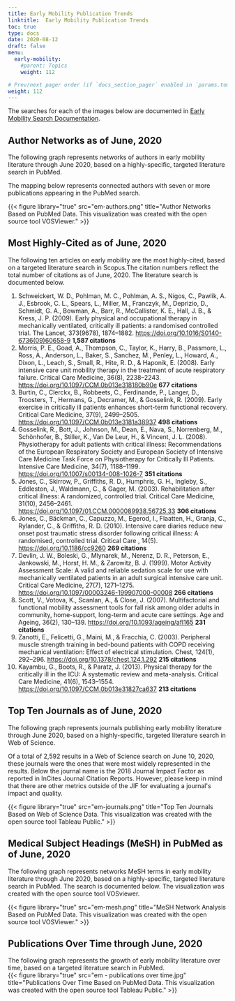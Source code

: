 ```yaml
---
title: Early Mobility Publication Trends
linktitle:  Early Mobility Publication Trends
toc: true
type: docs
date: 2020-08-12
draft: false
menu:
  early-mobility:
    #parent: Topics
    weight: 112

# Prev/next pager order (if `docs_section_pager` enabled in `params.toml`)
weight: 112
---
```

The searches for each of the images below are documented in [Early Mobility Search Documentation](/guides/early-mobility/search-documentation/).

## Author Networks as of June, 2020

The following graph represents networks of authors in early mobility literature through June 2020, based on a highly-specific, targeted literature search in PubMed. 

The mapping below represents connected authors with seven or more publications appearing in the PubMed search.

{{< figure library="true" src="em-authors.png" title="Author Networks Based on PubMed Data. This visualization was created with the open source tool VOSViewer." >}}

## Most Highly-Cited as of June, 2020

The following ten articles on early mobility are the most highly-cited, based on a targeted literature search in Scopus.The citation numbers reflect the total number of citations as of June, 2020. The literature search is documented below.

1. Schweickert, W. D., Pohlman, M. C., Pohlman, A. S., Nigos, C., Pawlik, A. J., Esbrook, C. L., Spears, L., Miller, M., Franczyk, M., Deprizio, D., Schmidt, G. A., Bowman, A., Barr, R., McCallister, K. E., Hall, J. B., & Kress, J. P. (2009). Early physical and occupational therapy in mechanically ventilated, critically ill patients: a randomised controlled trial. The Lancet, 373(9678), 1874–1882. https://doi.org/10.1016/S0140-6736(09)60658-9 **1,587 citations**
2. Morris, P. E., Goad, A., Thompson, C., Taylor, K., Harry, B., Passmore, L., Ross, A., Anderson, L., Baker, S., Sanchez, M., Penley, L., Howard, A., Dixon, L., Leach, S., Small, R., Hite, R. D., & Haponik, E. (2008). Early intensive care unit mobility therapy in the treatment of acute respiratory failure. Critical Care Medicine, 36(8), 2238–2243. https://doi.org/10.1097/CCM.0b013e318180b90e **677 citations**
3. Burtin, C., Clerckx, B., Robbeets, C., Ferdinande, P., Langer, D., Troosters, T., Hermans, G., Decramer, M., & Gosselink, R. (2009). Early exercise in critically ill patients enhances short-term functional recovery. Critical Care Medicine, 37(9), 2499–2505. https://doi.org/10.1097/CCM.0b013e3181a38937 **498 citations**
4. Gosselink, R., Bott, J., Johnson, M., Dean, E., Nava, S., Norrenberg, M., Schönhofer, B., Stiller, K., Van De Leur, H., & Vincent, J. L. (2008). Physiotherapy for adult patients with critical illness: Recommendations of the European Respiratory Society and European Society of Intensive Care Medicine Task Force on Physiotherapy for Critically Ill Patients. Intensive Care Medicine, 34(7), 1188–1199. https://doi.org/10.1007/s00134-008-1026-7 **351 citations**
5. Jones, C., Skirrow, P., Griffiths, R. D., Humphris, G. H., Ingleby, S., Eddleston, J., Waldmann, C., & Gager, M. (2003). Rehabilitation after critical illness: A randomized, controlled trial. Critical Care Medicine, 31(10), 2456–2461. https://doi.org/10.1097/01.CCM.0000089938.56725.33 **306 citations**
6. Jones, C., Bäckman, C., Capuzzo, M., Egerod, I., Flaatten, H., Granja, C., Rylander, C., & Griffiths, R. D. (2010). Intensive care diaries reduce new onset post traumatic stress disorder following critical illness: A randomised, controlled trial. Critical Care , 14(5). https://doi.org/10.1186/cc9260 **269 citations**
7. Devlin, J. W., Boleski, G., Mlynarek, M., Nerenz, D. R., Peterson, E., Jankowski, M., Horst, H. M., & Zarowitz, B. J. (1999). Motor Activity Assessment Scale: A valid and reliable sedation scale for use with mechanically ventilated patients in an adult surgical intensive care unit. Critical Care Medicine, 27(7), 1271–1275. https://doi.org/10.1097/00003246-199907000-00008 **266 citations**
8. Scott, V., Votova, K., Scanlan, A., & Close, J. (2007). Multifactorial and functional mobility assessment tools for fall risk among older adults in community, home-support, long-term and acute care settings. Age and Ageing, 36(2), 130–139. https://doi.org/10.1093/ageing/afl165 **231 citations**
9. Zanotti, E., Felicetti, G., Maini, M., & Fracchia, C. (2003). Peripheral muscle strength training in bed-bound patients with COPD receiving mechanical ventilation: Effect of electrical stimulation. Chest, 124(1), 292–296. https://doi.org/10.1378/chest.124.1.292 **215 citations**
10. Kayambu, G., Boots, R., & Paratz, J. (2013). Physical therapy for the critically ill in the ICU: A systematic review and meta-analysis. Critical Care Medicine, 41(6), 1543–1554. https://doi.org/10.1097/CCM.0b013e31827ca637 **213 citations**


## Top Ten Journals as of June, 2020

The following graph represents journals publishing early mobility literature through June 2020, based on a highly-specific, targeted literature search in Web of Science. 

Of a total of 2,592 results in a Web of Science search on June 10, 2020, these journals were the ones that were most widely represented in the results. Below the journal name is the 2018 Journal Impact Factor as reported in InCites Journal Citation Reports. However, please keep in mind that there are other metrics outside of the JIF for evaluating a journal's impact and quality.

{{< figure library="true" src="em-journals.png" title="Top Ten Journals Based on Web of Science Data. This visualization was created with the open source tool Tableau Public." >}}

## Medical Subject Headings (MeSH) in PubMed as of June, 2020

The following graph represents networks MeSH terms in early mobility literature through June 2020, based on a highly-specific, targeted literature search in PubMed. The search is documented below. The visualization was created with the open source tool VOSviewer.

{{< figure library="true" src="em-mesh.png" title="MeSH Network Analysis Based on PubMed Data. This visualization was created with the open source tool VOSViewer." >}}

## Publications Over Time through June, 2020

The following graph represents the growth of early mobility literature over time, based on a targeted literature search in PubMed.  
{{< figure library="true" src="em - publications over time.jpg" title="Publications Over Time Based on PubMed Data. This visualization was created with the open source tool Tableau Public." >}}
